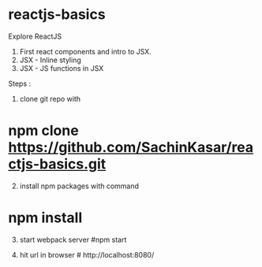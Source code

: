 # reactjs-basics
Explore ReactJS 

1. First react components and intro to JSX.
2. JSX - Inline styling 
3. JSX - JS functions in JSX


Steps :
1. clone git repo with 
# npm clone https://github.com/SachinKasar/reactjs-basics.git

2. install npm packages with command
# npm install

3. start webpack server
#npm start

4. hit url in browser # http://localhost:8080/
